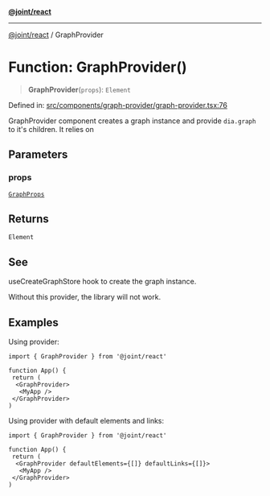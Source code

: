 [**@joint/react**](../README.md)

***

[@joint/react](../README.md) / GraphProvider

# Function: GraphProvider()

> **GraphProvider**(`props`): `Element`

Defined in: [src/components/graph-provider/graph-provider.tsx:76](https://github.com/samuelgja/joint/blob/main/packages/joint-react/src/components/graph-provider/graph-provider.tsx#L76)

GraphProvider component creates a graph instance and provide `dia.graph` to it's children.
It relies on

## Parameters

### props

[`GraphProps`](../interfaces/GraphProps.md)

## Returns

`Element`

## See

useCreateGraphStore hook to create the graph instance.

Without this provider, the library will not work.

## Examples

Using provider:
```tsx
import { GraphProvider } from '@joint/react'

function App() {
 return (
  <GraphProvider>
   <MyApp />
 </GraphProvider>
)
```

Using provider with default elements and links:
```tsx
import { GraphProvider } from '@joint/react'

function App() {
 return (
  <GraphProvider defaultElements={[]} defaultLinks={[]}>
   <MyApp />
 </GraphProvider>
)
```
